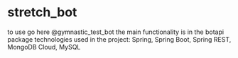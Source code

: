 # stretch_bot
to use go here @gymnastic_test_bot
the main functionality is in the botapi package
technologies used in the project: Spring, Spring Boot, Spring REST, MongoDB Cloud, MySQL
